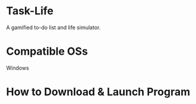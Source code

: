 # Task-Life
A gamified to-do list and life simulator.

# Compatible OSs
Windows

# How to Download & Launch Program
